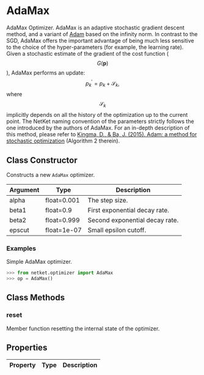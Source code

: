 # AdaMax
AdaMax Optimizer. AdaMax is an adaptive stochastic gradient descent method, and a variant of [Adam](https://arxiv.org/pdf/1412.6980.pdf) based on the infinity norm. In contrast to the SGD, AdaMax offers the important advantage of being much less sensitive to the choice of the hyper-parameters (for example, the learning rate). Given a stochastic estimate of the gradient of the cost function ($$ G(\mathbf{p}) $$), AdaMax performs an update: $$ p^\prime_k = p_k + \mathcal{S}_k, $$ where $$ \mathcal{S}_k $$ implicitly depends on all the history of the optimization up to the current point. The NetKet naming convention of the parameters strictly follows the one introduced by the authors of AdaMax. For an in-depth description of this method, please refer to [Kingma, D., & Ba, J. (2015). Adam: a method for stochastic optimization](https://arxiv.org/pdf/1412.6980.pdf) (Algorithm 2 therein).

## Class Constructor
Constructs a new ``AdaMax`` optimizer.

|Argument|   Type    |         Description          |
|--------|-----------|------------------------------|
|alpha   |float=0.001|The step size.                |
|beta1   |float=0.9  |First exponential decay rate. |
|beta2   |float=0.999|Second exponential decay rate.|
|epscut  |float=1e-07|Small epsilon cutoff.         |


### Examples
Simple AdaMax optimizer.

```python
>>> from netket.optimizer import AdaMax
>>> op = AdaMax()

```



## Class Methods 
### reset
Member function resetting the internal state of the optimizer.


## Properties

|Property|Type|Description|
|--------|----|-----------|

